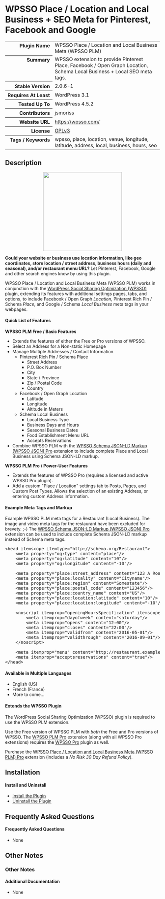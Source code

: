 <h1>WPSSO Place / Location and Local Business + SEO Meta for Pinterest, Facebook and Google</h1>

<table>
<tr><th align="right" valign="top" nowrap>Plugin Name</th><td>WPSSO Place / Location and Local Business Meta (WPSSO PLM)</td></tr>
<tr><th align="right" valign="top" nowrap>Summary</th><td>WPSSO extension to provide Pinterest Place, Facebook / Open Graph Location, Schema Local Business + Local SEO meta tags.</td></tr>
<tr><th align="right" valign="top" nowrap>Stable Version</th><td>2.0.6-1</td></tr>
<tr><th align="right" valign="top" nowrap>Requires At Least</th><td>WordPress 3.1</td></tr>
<tr><th align="right" valign="top" nowrap>Tested Up To</th><td>WordPress 4.5.2</td></tr>
<tr><th align="right" valign="top" nowrap>Contributors</th><td>jsmoriss</td></tr>
<tr><th align="right" valign="top" nowrap>Website URL</th><td><a href="https://wpsso.com/">https://wpsso.com/</a></td></tr>
<tr><th align="right" valign="top" nowrap>License</th><td><a href="http://www.gnu.org/licenses/gpl.txt">GPLv3</a></td></tr>
<tr><th align="right" valign="top" nowrap>Tags / Keywords</th><td>wpsso, place, location, venue, longitude, latitude, address, local, business, hours, seo</td></tr>
</table>

<h2>Description</h2>

<p align="center"><img src="https://surniaulula.github.io/wpsso-plm/assets/icon-256x256.png" width="256" height="256" /></p><p><strong>Could your website or business use location information, like geo coordinates, store location / street address, business hours (daily and seasonal), and/or restaurant menu URL?</strong> Let Pinterest, Facebook, Google and other search engines know by using this plugin.</p>

<p>WPSSO Place / Location and Local Business Meta (WPSSO PLM) works in conjunction with the <a href="https://wordpress.org/plugins/wpsso/">WordPress Social Sharing Optimization (WPSSO)</a> plugin, extending its features with additional settings pages, tabs, and options, to include Facebook / Open Graph <em>Location</em>, Pinterest Rich Pin / Schema <em>Place</em>, and Google / Schema <em>Local Business</em> meta tags in your webpages.</p>

<h4>Quick List of Features</h4>

<p><strong>WPSSO PLM Free / Basic Features</strong></p>

<ul>
<li>Extends the features of either the Free or Pro versions of WPSSO.</li>
<li>Select an Address for a Non-static Homepage</li>
<li>Manage Multiple Addresses / Contact Information

<ul>
<li>Pinterest Rich Pin / Schema Place

<ul>
<li>Street Address</li>
<li>P.O. Box Number</li>
<li>City</li>
<li>State / Province</li>
<li>Zip / Postal Code</li>
<li>Country</li>
</ul></li>
<li>Facebook / Open Graph Location

<ul>
<li>Latitude</li>
<li>Longitude</li>
<li>Altitude in Meters</li>
</ul></li>
<li>Schema Local Business

<ul>
<li>Local Business Type</li>
<li>Business Days and Hours</li>
<li>Seasonal Business Dates</li>
<li>Food Establishment Menu URL</li>
<li>Accepts Reservations</li>
</ul></li>
</ul></li>
<li>Combine WPSSO PLM with the <a href="http://wpsso.com/extend/plugins/wpsso-json/">WPSSO Schema JSON-LD Markup (WPSSO JSON) Pro</a> extension to include complete Place and Local Business using Schema JSON-LD markup.</li>
</ul>

<p><strong>WPSSO PLM Pro / Power-User Features</strong></p>

<ul>
<li>Extends the features of WPSSO Pro (requires a licensed and active WPSSO Pro plugin).</li>
<li>Add a custom "Place / Location" settings tab to Posts, Pages, and Custom Post Types. Allows the selection of an existing Address, or entering custom Address information.</li>
</ul>

<h4>Example Meta Tags and Markup</h4>

<p>Example WPSSO PLM meta tags for a Restaurant (Local Business). The image and video meta tags for the restaurant have been excluded for brevety. ;-) The <a href="http://wpsso.com/extend/plugins/wpsso-json/">WPSSO Schema JSON-LD Markup (WPSSO JSON) Pro</a> extension can be used to include complete Schema JSON-LD markup instead of Schema meta tags.</p>

<pre>
&lt;head itemscope itemtype="http://schema.org/Restaurant"&gt;
    &lt;meta property="og:type" content="place"/&gt;
    &lt;meta property="og:latitude" content="10"/&gt;
    &lt;meta property="og:longitude" content="-10"/&gt;

    &lt;meta property="place:street_address" content="123 A Road"/&gt;
    &lt;meta property="place:locality" content="Cityname"/&gt;
    &lt;meta property="place:region" content="Somestate"/&gt;
    &lt;meta property="place:postal_code" content="123456"/&gt;
    &lt;meta property="place:country_name" content="US"/&gt;
    &lt;meta property="place:location:latitude" content="10"/&gt;
    &lt;meta property="place:location:longitude" content="-10"/&gt;

    &lt;noscript itemprop="openingHoursSpecification" itemscope itemtype="https://schema.org/OpeningHoursSpecification"&gt;
        &lt;meta itemprop="dayofweek" content="saturday"/&gt;
        &lt;meta itemprop="opens" content="12:00"/&gt;
        &lt;meta itemprop="closes" content="22:00"/&gt;
        &lt;meta itemprop="validfrom" content="2016-05-01"/&gt;
        &lt;meta itemprop="validthrough" content="2016-09-01"/&gt;
    &lt;/noscript&gt;

    &lt;meta itemprop="menu" content="http://restaurant.example.com/restaurant-menu.html"/&gt;
    &lt;meta itemprop="acceptsreservations" content="true"/&gt;
&lt;/head&gt;
</pre>

<h4>Available in Multiple Languages</h4>

<ul>
<li>English (US)</li>
<li>French (France)</li>
<li>More to come...</li>
</ul>

<h4>Extends the WPSSO Plugin</h4>

<p>The WordPress Social Sharing Optimization (WPSSO) plugin is required to use the WPSSO PLM extension.</p>

<p>Use the Free version of WPSSO PLM with <em>both</em> the Free and Pro versions of WPSSO. The <a href="http://wpsso.com/extend/plugins/wpsso-plm/">WPSSO PLM Pro</a> extension (along with all WPSSO Pro extensions) requires the <a href="http://wpsso.com/extend/plugins/wpsso/">WPSSO Pro</a> plugin as well.</p>

<p>Purchase the <a href="http://wpsso.com/extend/plugins/wpsso-plm/">WPSSO Place / Location and Local Business Meta (WPSSO PLM) Pro</a> extension (includes a <em>No Risk 30 Day Refund Policy</em>).</p>


<h2>Installation</h2>

<h4>Install and Uninstall</h4>

<ul>
<li><a href="http://wpsso.com/codex/plugins/wpsso-plm/installation/install-the-plugin/">Install the Plugin</a></li>
<li><a href="http://wpsso.com/codex/plugins/wpsso-plm/installation/uninstall-the-plugin/">Uninstall the Plugin</a></li>
</ul>


<h2>Frequently Asked Questions</h2>

<h4>Frequently Asked Questions</h4>

<ul>
<li>None</li>
</ul>


<h2>Other Notes</h2>

<h3>Other Notes</h3>
<h4>Additional Documentation</h4>

<ul>
<li>None</li>
</ul>

